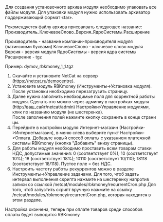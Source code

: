 Для создания установочного архива модуля необходимо упаковать все файлы модуля.
Для упаковки модуля нужно использовать архиватор поддерживающий формат «tar».

Рекомендуется файлу архива присваивать следующее название:
Производитель_КлючевоеСлово_Версия_ЯдроСистемы.Расширение

Производитель - название компании-производителя модуля (латинскими буквами)
КлючевоеСлово - ключевое слово модуля
Версия - версия модуля
ЯдроСистемы - версия ядра системы
Расширение - tgz

Пример:
dymov_rbkmoney_1_1.tgz

1. Скачайте и установите NetCat на сервер (https://netcat.ru/democentre).
2. Установите модуль RBKmoney (Инструменты->Установка модуля).
   После установки необходимо перезагрузить страницу.
3. Далее нужно заполнить необходимые поля для корректной работы модуля.
   Сделать это можно через админку в настройках модуля (http://ваш_сайт/netcat/admin)
   Настройки­>Управление модулями, клик по названию модуля (не шестеренка).
   После заполнения полей нажмите кнопку сохранить в конце страницы.
4. Перейдите в настройки модуля Интернет-магазин (Настройки­>Интернет­магазин),
   в меню слева выберите пункт Настройки->Оплата.
   Добавьте новый способ оплаты с указанием платежной системы RBKmoney (кнопка "Добавить" внизу страницы).
5. Для работы модуля необходимо проставить всем товарам ставки НДС, допустимые значения:
   0 (соответствует 0%);
   10 (соответствует 10%);
   18 (соответствует 18%);
   10110 (соответствует 10/110);
   18118 (соответствует 18/118).
   Пустое поле = без НДС.
6. Настроить частоту работы рекуррентов можно в разделе Инструменты->Управление задачами.
   Для того, чтоб задать интервал выполнения скрипта нажмите на шестеренку напротив записи со ссылкой /netcat/modules/rbkmoney/recurrentCron.php 
   Для того, чтоб запустить скрипт вручную нажмите на ссылку /netcat/modules/rbkmoney/recurrentCron.php, которая находится в этом разделе.

Настройка окончена, теперь при оплате товаров среди способов оплаты будет выводится RBKmoney